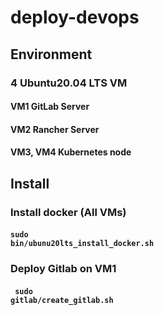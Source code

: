 # deploy-devops
## Environment
### 4 Ubuntu20.04 LTS VM
#### VM1 GitLab Server
#### VM2 Rancher Server
#### VM3, VM4 Kubernetes node
## Install
### Install docker (All VMs)
#### <code>sudo bin/ubunu20lts_install_docker.sh </code>
### Deploy Gitlab on VM1
#### <code> sudo gitlab/create_gitlab.sh </code> 
